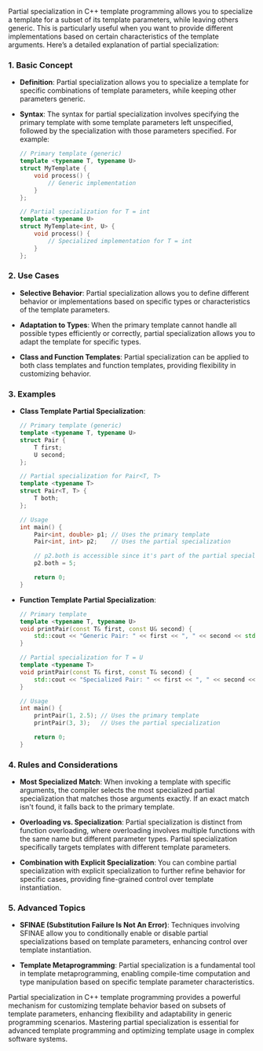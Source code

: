 Partial specialization in C++ template programming allows you to specialize a template for a subset of its template parameters, while leaving others generic. This is particularly useful when you want to provide different implementations based on certain characteristics of the template arguments. Here’s a detailed explanation of partial specialization:

### 1. **Basic Concept**

- **Definition**: Partial specialization allows you to specialize a template for specific combinations of template parameters, while keeping other parameters generic.

- **Syntax**: The syntax for partial specialization involves specifying the primary template with some template parameters left unspecified, followed by the specialization with those parameters specified. For example:

  ```cpp
  // Primary template (generic)
  template <typename T, typename U>
  struct MyTemplate {
      void process() {
          // Generic implementation
      }
  };

  // Partial specialization for T = int
  template <typename U>
  struct MyTemplate<int, U> {
      void process() {
          // Specialized implementation for T = int
      }
  };
  ```

### 2. **Use Cases**

- **Selective Behavior**: Partial specialization allows you to define different behavior or implementations based on specific types or characteristics of the template parameters.

- **Adaptation to Types**: When the primary template cannot handle all possible types efficiently or correctly, partial specialization allows you to adapt the template for specific types.

- **Class and Function Templates**: Partial specialization can be applied to both class templates and function templates, providing flexibility in customizing behavior.

### 3. **Examples**

- **Class Template Partial Specialization**:

  ```cpp
  // Primary template (generic)
  template <typename T, typename U>
  struct Pair {
      T first;
      U second;
  };

  // Partial specialization for Pair<T, T>
  template <typename T>
  struct Pair<T, T> {
      T both;
  };

  // Usage
  int main() {
      Pair<int, double> p1; // Uses the primary template
      Pair<int, int> p2;    // Uses the partial specialization

      // p2.both is accessible since it's part of the partial specialization
      p2.both = 5;

      return 0;
  }
  ```

- **Function Template Partial Specialization**:

  ```cpp
  // Primary template
  template <typename T, typename U>
  void printPair(const T& first, const U& second) {
      std::cout << "Generic Pair: " << first << ", " << second << std::endl;
  }

  // Partial specialization for T = U
  template <typename T>
  void printPair(const T& first, const T& second) {
      std::cout << "Specialized Pair: " << first << ", " << second << std::endl;
  }

  // Usage
  int main() {
      printPair(1, 2.5); // Uses the primary template
      printPair(3, 3);   // Uses the partial specialization

      return 0;
  }
  ```

### 4. **Rules and Considerations**

- **Most Specialized Match**: When invoking a template with specific arguments, the compiler selects the most specialized partial specialization that matches those arguments exactly. If an exact match isn't found, it falls back to the primary template.

- **Overloading vs. Specialization**: Partial specialization is distinct from function overloading, where overloading involves multiple functions with the same name but different parameter types. Partial specialization specifically targets templates with different template parameters.

- **Combination with Explicit Specialization**: You can combine partial specialization with explicit specialization to further refine behavior for specific cases, providing fine-grained control over template instantiation.

### 5. **Advanced Topics**

- **SFINAE (Substitution Failure Is Not An Error)**: Techniques involving SFINAE allow you to conditionally enable or disable partial specializations based on template parameters, enhancing control over template instantiation.

- **Template Metaprogramming**: Partial specialization is a fundamental tool in template metaprogramming, enabling compile-time computation and type manipulation based on specific template parameter characteristics.

Partial specialization in C++ template programming provides a powerful mechanism for customizing template behavior based on subsets of template parameters, enhancing flexibility and adaptability in generic programming scenarios. Mastering partial specialization is essential for advanced template programming and optimizing template usage in complex software systems.
